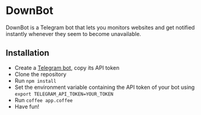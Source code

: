# DownBot

DownBot is a Telegram bot that lets you monitors websites and get notified instantly whenever they seem to become unavailable.

## Installation

* Create a [Telegram bot](https://core.telegram.org/bots), copy its API token
* Clone the repository
* Run `npm install`
* Set the environment variable containing the API token of your bot using `export TELEGRAM_API_TOKEN=YOUR_TOKEN`
* Run `coffee app.coffee`
* Have fun!

